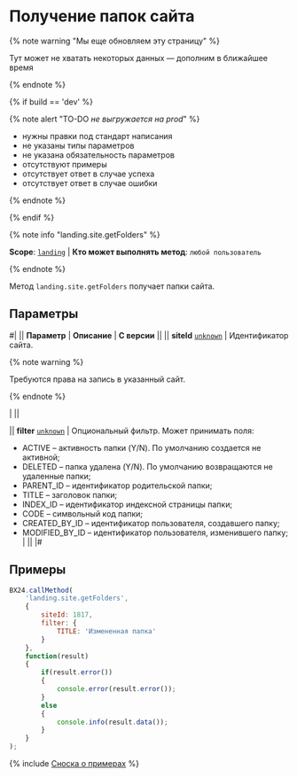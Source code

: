 # Получение папок сайта

{% note warning "Мы еще обновляем эту страницу" %}

Тут может не хватать некоторых данных — дополним в ближайшее время

{% endnote %}

{% if build == 'dev' %}

{% note alert "TO-DO _не выгружается на prod_" %}

- нужны правки под стандарт написания
- не указаны типы параметров
- не указана обязательность параметров
- отсутствуют примеры
- отсутствует ответ в случае успеха
- отсутствует ответ в случае ошибки

{% endnote %}

{% endif %}

{% note info "landing.site.getFolders" %}

**Scope**: [`landing`](../../scopes/permissions.md) | **Кто может выполнять метод**: `любой пользователь`

{% endnote %}

Метод `landing.site.getFolders` получает папки сайта.

## Параметры

#|
|| **Параметр** | **Описание** | **С версии** ||
|| **siteId**
[`unknown`](../../data-types.md) | Идентификатор сайта. 

{% note warning %}

Требуются права на запись в указанный сайт. 

{% endnote %}

| ||



|| **filter**
[`unknown`](../../data-types.md) | Опциональный фильтр. Может принимать поля:
- ACTIVE – активность папки (Y/N). По умолчанию создается не активной;
- DELETED – папка удалена (Y/N). По умолчанию возвращаются не удаленные папки;
- PARENT_ID – идентификатор родительской папки;
- TITLE – заголовок папки;
- INDEX_ID – идентификатор индексной страницы папки;
- CODE – символьный код папки;
- CREATED_BY_ID – идентификатор пользователя, создавшего папку;
- MODIFIED_BY_ID – идентификатор пользователя, изменившего папку; | ||
|#

## Примеры

```js
BX24.callMethod(
    'landing.site.getFolders',
    {
        siteId: 1817,
        filter: {
            TITLE: 'Измененная папка'
        }
    },
    function(result)
    {
        if(result.error())
        {
            console.error(result.error());
        }
        else
        {
            console.info(result.data());
        }
    }
);
```

{% include [Сноска о примерах](../../../_includes/examples.md) %}